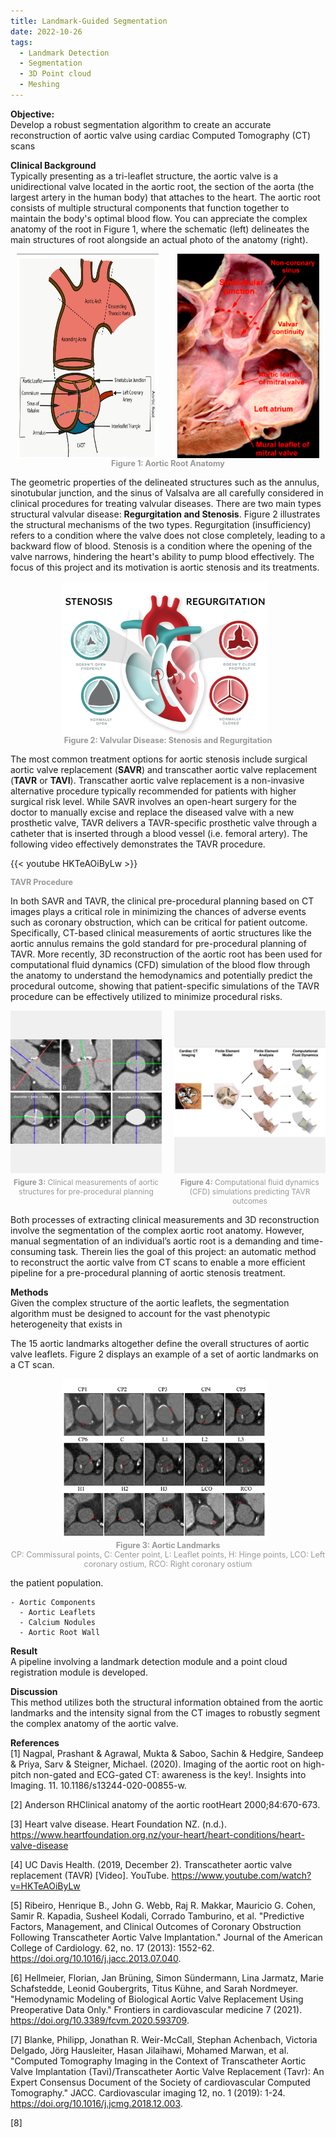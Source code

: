 ```yaml
---
title: Landmark-Guided Segmentation
date: 2022-10-26
tags:
  - Landmark Detection
  - Segmentation
  - 3D Point cloud
  - Meshing
---
```


<style>
.article-container {
  max-width: 1400px !important;
}
</style>

**Objective:**\
Develop a robust segmentation algorithm to create an accurate reconstruction of aortic valve using cardiac Computed Tomography (CT) scans
<!--more-->

**Clinical Background**\
Typically presenting as a tri-leaflet structure, the aortic valve is a unidirectional valve located in the aortic root, the section of the aorta (the largest artery in the human body) that attaches to the heart.
The aortic root consists of multiple structural components that function together to maintain the body's optimal blood flow. 
You can appreciate the complex anatomy of the root in Figure 1, where the schematic (left) delineates the main structures of root alongside an actual photo of the anatomy (right). 

<div style="text-align: center;">
    <div style="display: flex; justify-content: center; gap: 20px; flex-wrap: wrap;">
        <img src="aortic_anatomy.png" alt="Aortic Root Anatomy" width="45%" style="margin-right: 10px;"/>
        <img src="aortic_photo.png" alt="Aortic Root Anatomy [1-2]" width="45%"/>
    </div>
    <div style="margin-top: 1px; font-size: 0.90em; color: #999;">
        <b> Figure 1: Aortic Root Anatomy </b> <br> 
    </div>
</div>

The geometric properties of the delineated structures such as the annulus, sinotubular junction, and the sinus of Valsalva are all carefully considered in clinical procedures for treating valvular diseases.
There are two main types structural valvular disease: **Regurgitation and Stenosis**. Figure 2 illustrates the structural mechanisms of the two types. Regurgitation (insufficiency) refers to a condition where the valve does not close completely, leading to a backward 
flow of blood. Stenosis is a condition where the opening of the valve narrows, hindering the heart's ability to pump blood effectively. The focus of this project and its motivation is aortic stenosis and
its treatments.

<div style="text-align: center;">
    <div style="display: flex; justify-content: center; gap: 20px; flex-wrap: wrap;">
        <img src="stenosis-regurgitation.jpg" alt="Valvular Disease" width="65%" style="margin-right: 10px;"/>
    </div>
    <div style="margin-top: 1px; font-size: 0.90em; color: #999;">
        <b>Figure 2: Valvular Disease: Stenosis and Regurgitation</b> 
    </div> 
</div>

The most common treatment options for aortic stenosis include surgical aortic valve replacement (**SAVR**) and transcather aortic valve replacement (**TAVR** or **TAVI**). Transcather aortic valve replacement 
is a non-invasive alternative procedure typically recommended for patients with higher surgical risk level. While SAVR involves an open-heart surgery for the doctor to manually excise and replace the diseased valve with
a new prosthetic valve, TAVR delivers a TAVR-specific prosthetic valve through a catheter that is inserted through a blood vessel (i.e. femoral artery). The following video effectively demonstrates the TAVR procedure.

{{< youtube HKTeAOiByLw >}}
<div style="margin-top: 1px; font-size: 0.90em; color: #999;">
    <b>TAVR Procedure</b> 
</div> 

In both SAVR and TAVR, the clinical pre-procedural planning based on CT images plays a critical role in minimizing the chances of adverse events such as coronary obstruction, which can be critical for patient outcome. 
Specifically, CT-based clinical measurements of aortic structures like the aortic annulus remains the gold standard for pre-procedural planning of TAVR. 
More recently, 3D reconstruction of the aortic root has been used for computational fluid dynamics (CFD) simulation of the blood flow through the anatomy to understand the hemodynamics and potentially predict the procedural outcome, 
showing that patient-specific simulations of the TAVR procedure can be effectively utilized to minimize procedural risks.

<div style="text-align: center;">
    <div style="display: flex; justify-content: center; gap: 20px; flex-wrap: wrap;">
        <figure style="width: 48%; margin: 0;">
            <img src="CT_measure.png" alt="Aortic measurements" style="width: 100%; height: 260px; object-fit: contain; background: #f0f0f0;" />
            <figcaption style="margin-top: 4px; font-size: 0.85em; color: #999;">
                <b>Figure 3:</b> Clinical measurements of aortic structures for pre-procedural planning
            </figcaption>
        </figure>
        <figure style="width: 48%; margin: 0;">
            <img src="CFD.png" alt="CFD" style="width: 100%;  height: 260px; object-fit: contain; background: #f0f0f0;" />
            <figcaption style="margin-top: 4px; font-size: 0.85em; color: #999;">
                <b>Figure 4:</b> Computational fluid dynamics (CFD) simulations predicting TAVR outcomes
            </figcaption>
        </figure>
    </div>
</div>

Both processes of extracting clinical measurements and 3D reconstruction involve the segmentation of the complex aortic root anatomy.
However, manual segmentation of an individual’s aortic root is a demanding and time-consuming task. 
Therein lies the goal of this project: an automatic method to reconstruct the aortic valve from CT scans to enable a more efficient pipeline for a pre-procedural planning of aortic stenosis treatment.


**Methods**\
Given the complex structure of the aortic leaflets, the segmentation algorithm must be designed to account for the vast phenotypic heterogeneity that exists in

The 15 aortic landmarks altogether define the overall structures of aortic valve leaflets. Figure 2 displays an example of a set of aortic landmarks on a CT scan.

<div style="text-align: center;">
    <div style="display: flex; justify-content: center; gap: 20px; flex-wrap: wrap;">
        <img src="landmarks.png" alt="Aortic Root Anatomy" width="65%" style="margin-right: 10px;"/>
    </div>
    <div style="margin-top: 1px; font-size: 0.90em; color: #999;">
        <b>Figure 3: Aortic Landmarks</b> <br>  CP: Commissural points, C: Center point, L: Leaflet points, H: Hinge points, LCO: Left coronary ostium, RCO: Right coronary ostium <br> 
    </div> 
</div>


the patient population. 

```markmap {height="200px"}
- Aortic Components
  - Aortic Leaflets
  - Calcium Nodules
  - Aortic Root Wall
```


**Result**\
A pipeline involving a landmark detection module and a point cloud registration module is developed. 

**Discussion**\
This method utilizes both the structural information obtained from the aortic landmarks and the intensity signal from the CT images to robustly segment the complex anatomy of the aortic valve. 

**References**\
[1] Nagpal, Prashant & Agrawal, Mukta & Saboo, Sachin & Hedgire, Sandeep & Priya, Sarv & Steigner, Michael. (2020). Imaging of the aortic root on high-pitch non-gated and ECG-gated CT: awareness is the key!. Insights into Imaging. 11. 10.1186/s13244-020-00855-w.  
 
[2] Anderson RHClinical anatomy of the aortic rootHeart 2000;84:670-673.  

[3] Heart valve disease. Heart Foundation NZ. (n.d.). https://www.heartfoundation.org.nz/your-heart/heart-conditions/heart-valve-disease  

[4] UC Davis Health. (2019, December 2). Transcatheter aortic valve replacement (TAVR) [Video]. YouTube. https://www.youtube.com/watch?v=HKTeAOiByLw  

[5] Ribeiro, Henrique B., John G. Webb, Raj R. Makkar, Mauricio G. Cohen, Samir R. Kapadia, Susheel Kodali, Corrado Tamburino, et al. "Predictive Factors, Management, and Clinical Outcomes of Coronary Obstruction Following Transcatheter Aortic Valve Implantation." Journal of the American College of Cardiology. 62, no. 17 (2013): 1552-62. https://doi.org/10.1016/j.jacc.2013.07.040.    

[6] Hellmeier, Florian, Jan Brüning, Simon Sündermann, Lina Jarmatz, Marie Schafstedde, Leonid Goubergrits, Titus Kühne, and Sarah Nordmeyer. "Hemodynamic Modeling of Biological Aortic Valve Replacement Using
Preoperative Data Only." Frontiers in cardiovascular medicine 7 (2021). https://doi.org/10.3389/fcvm.2020.593709.  

[7] Blanke, Philipp, Jonathan R. Weir-McCall, Stephan Achenbach, Victoria Delgado, Jörg Hausleiter, Hasan Jilaihawi, Mohamed Marwan, et al. "Computed Tomography Imaging in the Context of Transcatheter Aortic Valve Implantation (Tavi)/Transcatheter Aortic Valve Replacement (Tavr): An Expert Consensus Document of the Society of cardiovascular Computed Tomography." JACC.
Cardiovascular imaging 12, no. 1 (2019): 1-24. https://doi.org/10.1016/j.jcmg.2018.12.003. 

[8]
